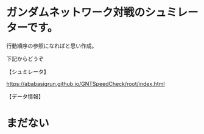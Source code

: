 # ガンダムネットワーク対戦のシュミレーターです。

行動順序の参照になればと思い作成。

下記からどうぞ

【シュミレータ】

https://ababasigrun.github.io/GNTSpeedCheck/root/index.html



【データ情報】
# まだない

